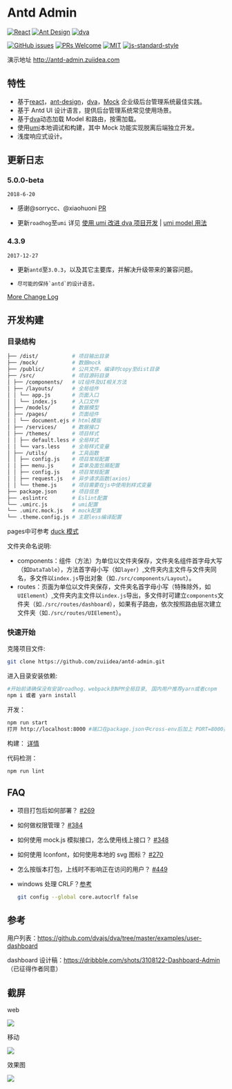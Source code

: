 # Antd Admin

[![React](https://img.shields.io/badge/react-^16.2.0-brightgreen.svg?style=flat-square)](https://github.com/facebook/react)
[![Ant Design](https://img.shields.io/badge/ant--design-^3.0.3-yellowgreen.svg?style=flat-square)](https://github.com/ant-design/ant-design)
[![dva](https://img.shields.io/badge/dva-^2.1.0-orange.svg?style=flat-square)](https://github.com/dvajs/dva)

[![GitHub issues](https://img.shields.io/github/issues/zuiidea/antd-admin.svg?style=flat-square)](https://github.com/zuiidea/antd-admin)
[![PRs Welcome](https://img.shields.io/badge/PRs-welcome-brightgreen.svg?style=flat-square)](https://github.com/zuiidea/antd-admin/pulls)
[![MIT](https://img.shields.io/dub/l/vibe-d.svg?style=flat-square)](http://opensource.org/licenses/MIT)
[![js-standard-style](https://img.shields.io/badge/code%20style-standard-brightgreen.svg)](http://standardjs.com)

演示地址 <http://antd-admin.zuiidea.com>

## 特性

* 基于[react](https://github.com/facebook/react)，[ant-design](https://github.com/ant-design/ant-design)，[dva](https://github.com/dvajs/dva)，[Mock](https://github.com/nuysoft/Mock) 企业级后台管理系统最佳实践。
* 基于 Antd UI 设计语言，提供后台管理系统常见使用场景。
* 基于[dva](https://github.com/dvajs/dva)动态加载 Model 和路由，按需加载。
* 使用[umi](https://github.com/umijs/umi)本地调试和构建，其中 Mock 功能实现脱离后端独立开发。
* 浅度响应式设计。

## 更新日志

### 5.0.0-beta

`2018-6-20`

   * 感谢@sorrycc、@xiaohuoni [PR](https://github.com/zuiidea/antd-admin/pull/770)
   
   *   更新`roadhog`至`umi` 
   详见 [使用 umi 改进 dva 项目开发](https://github.com/sorrycc/blog/issues/66#issuecomment-408596579) | [umi model 用法](https://github.com/umijs/umi/issues/171)

### 4.3.9

`2017-12-27`

* 更新`antd`至`3.0.3`，以及其它主要库，并解决升级带来的兼容问题。
*     尽可能的保持`antd`的设计语言。

[More Change Log](https://github.com/zuiidea/antd-admin/wiki/Change-Log)

## 开发构建

### 目录结构 

```bash
├── /dist/           # 项目输出目录
├── /mock/           # 数据mock
├── /public/         # 公共文件，编译时copy至dist目录
├── /src/            # 项目源码目录
│ ├── /components/   # UI组件及UI相关方法
│ ├── /layouts/      # 全局组件
│ │ └── app.js       # 页面入口
│ │ └── index.js     # 入口文件
│ ├── /models/       # 数据模型
│ ├── /pages/        # 页面组件
│ │ └── document.ejs # html模版
│ ├── /services/     # 数据接口
│ ├── /themes/       # 项目样式
│ │ ├── default.less # 全局样式
│ │ └── vars.less    # 全局样式变量
│ ├── /utils/        # 工具函数
│ │ ├── config.js    # 项目常规配置
│ │ ├── menu.js      # 菜单及面包屑配置
│ │ ├── config.js    # 项目常规配置
│ │ ├── request.js   # 异步请求函数(axios)
│ │ └── theme.js     # 项目需要在js中使用到样式变量
├── package.json     # 项目信息
├── .eslintrc        # Eslint配置
└── .umirc.js        # umi配置
└── .umirc.mock.js   # mock配置
└── .theme.config.js # 主题less编译配置
```
pages中可参考 [duck 模式](https://medium.freecodecamp.org/scaling-your-redux-app-with-ducks-6115955638be)

文件夹命名说明:

* components：组件（方法）为单位以文件夹保存，文件夹名组件首字母大写（如`DataTable`），方法首字母小写（如`layer`）,文件夹内主文件与文件夹同名，多文件以`index.js`导出对象（如`./src/components/Layout`）。
* routes：页面为单位以文件夹保存，文件夹名首字母小写（特殊除外，如`UIElement`）,文件夹内主文件以`index.js`导出，多文件时可建立`components`文件夹（如`./src/routes/dashboard`），如果有子路由，依次按照路由层次建立文件夹（如`./src/routes/UIElement`）。

### 快速开始

克隆项目文件:

```bash
git clone https://github.com/zuiidea/antd-admin.git
```

进入目录安装依赖:

```bash
#开始前请确保没有安装roadhog、webpack到NPM全局目录, 国内用户推荐yarn或者cnpm
npm i 或者 yarn install
```

开发：

```bash
npm run start
打开 http://localhost:8000 #端口在package.json中cross-env后加上 PORT=8000指定
```

构建：
[详情](https://github.com/zuiidea/antd-admin/issues/269)

代码检测：

```bash
npm run lint
```

## FAQ

* 项目打包后如何部署？ [#269](https://github.com/zuiidea/antd-admin/issues/269)
* 如何做权限管理？ [#384](https://github.com/zuiidea/antd-admin/issues/384)
* 如何使用 mock.js 模拟接口，怎么使用线上接口？ [#348](https://github.com/zuiidea/antd-admin/issues/348)
* 如何使用 Iconfont，如何使用本地的 svg 图标？ [#270](https://github.com/zuiidea/antd-admin/issues/270)
* 怎么按版本打包，上线时不影响正在访问的用户？ [#449](https://github.com/zuiidea/antd-admin/issues/449)
* windows 处理 CRLF？[参考](http://blog.csdn.net/lysc_forever/article/details/42835203)

  ```bash
  git config --global core.autocrlf false
  ```

## 参考

用户列表：<https://github.com/dvajs/dva/tree/master/examples/user-dashboard>

dashboard 设计稿：<https://dribbble.com/shots/3108122-Dashboard-Admin> （已征得作者同意）

## 截屏

web

![](https://user-images.githubusercontent.com/8142164/43032162-37db46e2-8ce3-11e8-9c7e-73a773bc0545.gif)

移动

![](https://user-images.githubusercontent.com/8142164/43032163-3a1f2838-8ce3-11e8-89c5-8e1ae077d34a.gif)

效果图

![](https://user-images.githubusercontent.com/8142164/43032165-5d151bae-8ce3-11e8-9bfd-8a121620ea78.jpg)
